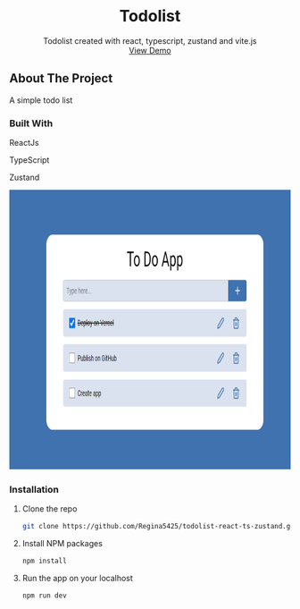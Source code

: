 <!-- PROJECT LOGO -->
<br />
<div align="center">
  <h1 align="center">Todolist</h1>

  <p align="center">
    Todolist created with react, typescript, zustand and vite.js
		<br/>
		<a href="https://todolist-sooty-ten.vercel.app/">View Demo</a>
  </p>
</div>


<!-- ABOUT THE PROJECT -->
## About The Project

A simple todo list

### Built With

<p>ReactJs</p>
<p>TypeScript</p>
<p>Zustand</p>

<div align="center">
  <span>
    <img src="./src/assets/img01.png" alt="app" width="700" height="500">
   </span>
</div>

<!-- GETTING STARTED -->
### Installation

1. Clone the repo
   ```sh
   git clone https://github.com/Regina5425/todolist-react-ts-zustand.git
   ```
2. Install NPM packages
   ```sh
   npm install
   ```
3. Run the app on your localhost
   ```js
   npm run dev
   ```
